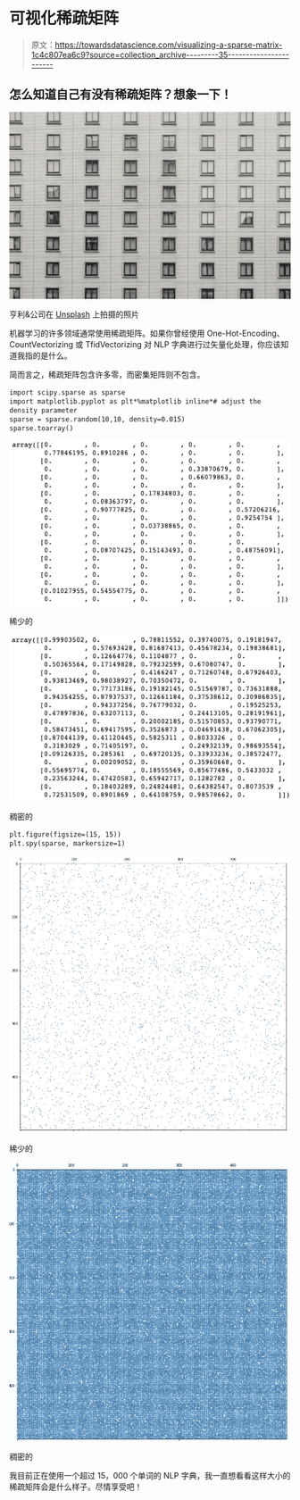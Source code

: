 # 可视化稀疏矩阵

> 原文：<https://towardsdatascience.com/visualizing-a-sparse-matrix-1c4c807ea6c9?source=collection_archive---------35----------------------->

## 怎么知道自己有没有稀疏矩阵？想象一下！

![](img/a8e7efcb5ed250577ce861d27b10ae86.png)

亨利&公司在 [Unsplash](https://unsplash.com?utm_source=medium&utm_medium=referral) 上拍摄的照片

机器学习的许多领域通常使用稀疏矩阵。如果你曾经使用 One-Hot-Encoding、CountVectorizing 或 TfidVectorizing 对 NLP 字典进行过矢量化处理，你应该知道我指的是什么。

简而言之，稀疏矩阵包含许多零，而密集矩阵则不包含。

```
import scipy.sparse as sparse
import matplotlib.pyplot as plt*%matplotlib inline*# adjust the density parameter
sparse = sparse.random(10,10, density=0.015)
sparse.toarray()
```

![](img/10e86012b992adb73bff5774ce25a8a4.png)

稀少的

![](img/219a5d77fa2ee158d8eed05e529e892b.png)

稠密的

```
plt.figure(figsize=(15, 15))
plt.spy(sparse, markersize=1)
```

![](img/ce6f02be1f7511ae291894541a18ddcd.png)

稀少的

![](img/8dea7ea5430973a3b08374f5a68a6a1b.png)

稠密的

我目前正在使用一个超过 15，000 个单词的 NLP 字典，我一直想看看这样大小的稀疏矩阵会是什么样子。尽情享受吧！